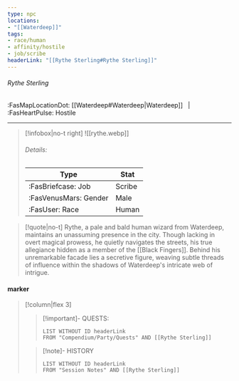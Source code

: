 ```yaml
---
type: npc
locations:
- "[[Waterdeep]]"
tags:
- race/human
- affinity/hostile
- job/scribe
headerLink: "[[Rythe Sterling#Rythe Sterling]]"
---
```

###### Rythe Sterling
<span class="sub2">:FasMapLocationDot: [[Waterdeep#Waterdeep|Waterdeep]] &nbsp; | &nbsp; :FasHeartPulse: Hostile</span>
___

> [!infobox|no-t right]
> ![[rythe.webp]]
> ###### Details:
> | Type | Stat |
> | ---- | ---- |
> | :FasBriefcase:  Job | Scribe |
> | :FasVenusMars: Gender | Male |
> | :FasUser: Race | Human |
<span class="clearfix"></span>

> [!quote|no-t]
>Rythe, a pale and bald human wizard from Waterdeep, maintains an unassuming presence in the city. Though lacking in overt magical prowess, he quietly navigates the streets, his true allegiance hidden as a member of the [[Black Fingers]]. Behind his unremarkable facade lies a secretive figure, weaving subtle threads of influence within the shadows of Waterdeep's intricate web of intrigue.

#### marker
> [!column|flex 3]
>> [!important]- QUESTS:
>>```dataview
>>LIST WITHOUT ID headerLink
>>FROM "Compendium/Party/Quests" AND [[Rythe Sterling]]
>
>>[!note]- HISTORY
>>```dataview
>>LIST WITHOUT ID headerLink
>>FROM "Session Notes" AND [[Rythe Sterling]]